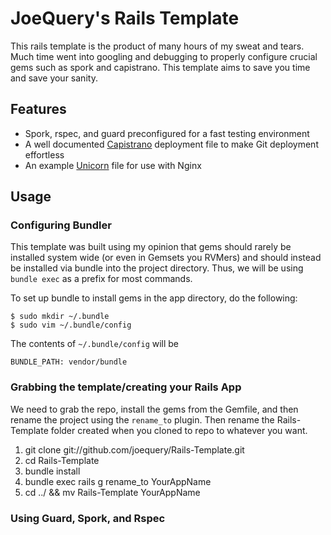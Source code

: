 JoeQuery's Rails Template
=========================

This rails template is the product of many hours of my sweat and tears. Much time went into 
googling and debugging to properly configure crucial gems such as spork and capistrano. This
template aims to save you time and save your sanity.

Features
--------
* Spork, rspec, and guard preconfigured for a fast testing environment
* A well documented [Capistrano](https://github.com/capistrano/capistrano/wiki/Documentation-v2.x) deployment file to make Git deployment effortless
* An example [Unicorn](https://github.com/blog/517-unicorn) file for use with Nginx

Usage
-----

### Configuring Bundler
This template was built using my opinion that gems should rarely be installed system wide (or even
in Gemsets you RVMers) and should instead be installed via bundle into the project directory. Thus,
we will be using ```bundle exec``` as a prefix for most commands.

To set up bundle to install gems in the app directory, do the following:  
```
$ sudo mkdir ~/.bundle
$ sudo vim ~/.bundle/config
```

The contents of ```~/.bundle/config``` will be  

```
BUNDLE_PATH: vendor/bundle
```


### Grabbing the template/creating your Rails App
We need to grab the repo, install the gems from the Gemfile, and then
rename the project using the ```rename_to``` plugin. Then rename the Rails-Template folder
created when you cloned to repo to whatever you want.
  
1. git clone git://github.com/joequery/Rails-Template.git
2. cd Rails-Template
3. bundle install
4. bundle exec rails g rename_to YourAppName
5. cd ../ && mv Rails-Template YourAppName

### Using Guard, Spork, and Rspec
